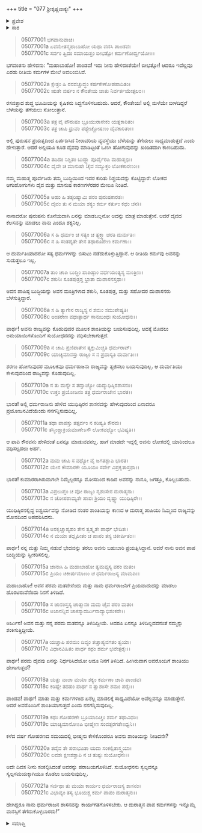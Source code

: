 +++
title = "077 ಶ್ರೀಕೃಷ್ಣವಾಕ್ಯಃ"
+++

<details><summary>ಪ್ರವೇಶ</summary>


।।   ಓಂ ಓಂ ನಮೋ ನಾರಾಯಣಾಯ।।   ಶ್ರೀ ವೇದವ್ಯಾಸಾಯ ನಮಃ ।।

ಶ್ರೀ ಕೃಷ್ಣದ್ವೈಪಾಯನ ವೇದವ್ಯಾಸ ವಿರಚಿತ  

**ಶ್ರೀ ಮಹಾಭಾರತ**

**ಉದ್ಯೋಗ ಪರ್ವ**

**ಭಗವದ್ಯಾನ ಪರ್ವ**

**ಅಧ್ಯಾಯ 77**

</details>


<details><summary>ಸಾರ</summary>

“ಮಾತು ಮತ್ತು ಕರ್ಮಗಳಿಂದ ಏನೆಲ್ಲ ಮಾಡಲಿಕ್ಕೆ ಸಾಧ್ಯವಿದೆಯೋ ಅವೆಲ್ಲವನ್ನೂ ಮಾಡುತ್ತೇನೆ. ಆದರೆ ಅವರೊಂದಿಗೆ ಶಾಂತಿಯಾಗುತ್ತದೆ ಎಂದು ನನಗನ್ನಿಸುವುದಿಲ್ಲ” ಎಂದು ಕೃಷ್ಣನು ಅರ್ಜುನನಿಗೆ ಉತ್ತರಿಸಿದುದು (1-21).

</details>


> 05077001 ಭಗವಾನುವಾಚ।  
05077001a ಏವಮೇತನ್ಮಹಾಬಾಹೋ ಯಥಾ ವದಸಿ ಪಾಂಡವ।  
05077001c ಸರ್ವಂ ತ್ವಿದಂ ಸಮಾಯತ್ತಂ ಬೀಭತ್ಸೋ ಕರ್ಮಣೋರ್ದ್ವಯೋಃ।।

ಭಗವಂತನು ಹೇಳಿದನು: “ಮಹಾಬಾಹೋ! ಪಾಂಡವ! ಇದು ನೀನು ಹೇಳಿದಂತೆಯೇ! ಬೀಭತ್ಸೋ! ಆದರೂ ಇವೆಲ್ಲವೂ ಎರಡು ರೀತಿಯ ಕರ್ಮಗಳ ಮೇಲೆ ಅವಲಂಬಿಸಿವೆ.

> 05077002a ಕ್ಷೇತ್ರಂ ಹಿ ರಸವಚ್ಚುದ್ಧಂ ಕರ್ಷಕೇಣೋಪಪಾದಿತಂ।   
05077002c ಋತೇ ವರ್ಷಂ ನ ಕೌಂತೇಯ ಜಾತು ನಿರ್ವರ್ತಯೇತ್ಫಲಂ।।

ರಸವತ್ತಾದ ಶುದ್ಧ ಭೂಮಿಯನ್ನು ಕೃಷಿಕನು ಸಿದ್ಧಗೊಳಿಸಬಹುದು. ಆದರೆ, ಕೌಂತೇಯ! ಅಲ್ಲಿ ಮಳೆಯೇ ಬೀಳದಿದ್ದರೆ ಬೆಳೆಯನ್ನು ತೆಗೆಯಲು ಸೋಲುತ್ತಾನೆ.

> 05077003a ತತ್ರ ವೈ ಪೌರುಷಂ ಬ್ರೂಯುರಾಸೇಕಂ ಯತ್ನಕಾರಿತಂ।  
05077003c ತತ್ರ ಚಾಪಿ ಧ್ರುವಂ ಪಶ್ಯೇಚ್ಚೋಷಣಂ ದೈವಕಾರಿತಂ।।

ಅಲ್ಲಿ ಪುರುಷನ ಪ್ರಯತ್ನದಿಂದ ಏರ್ಪಡಿಸಿದ ನೀರಾವರಿಯ ವ್ಯವಸ್ಥೆಯು ಬೆಳೆಯನ್ನು ತೆಗೆಯಲು ಸಾಧ್ಯಮಾಡುತ್ತದೆ ಎಂದು ಹೇಳುತ್ತಾರೆ. ಆದರೆ ಅಲ್ಲಿಯೂ ಕೂಡ ದೈವವು ಮಾಡಿಟ್ಟಂತೆ ಒಣಗಿ ಹೋಗುವುದನ್ನು ಖಂಡಿತವಾಗಿ ಕಾಣಬಹುದು.

> 05077004a ತದಿದಂ ನಿಶ್ಚಿತಂ ಬುದ್ಧ್ಯಾ ಪೂರ್ವೈರಪಿ ಮಹಾತ್ಮಭಿಃ।  
05077004c ದೈವೇ ಚ ಮಾನುಷೇ ಚೈವ ಸಮ್ಯುಕ್ತಂ ಲೋಕಕಾರಣಂ।।

ನಮ್ಮ ಮಹಾತ್ಮ ಪೂರ್ವಜರು ತಮ್ಮ ಬುದ್ಧಿಯಿಂದ ಇದರ ಕುರಿತು ನಿಶ್ಚಯವನ್ನು ಕೊಟ್ಟಿದ್ದಾರೆ: ಲೋಕದ ಆಗುಹೋಗುಗಳು ದೈವ ಮತ್ತು ಮಾನುಷ ಕಾರಣಗಳೆರಡರ ಮೇಲೂ ನಿಂತಿದೆ.

> 05077005a ಅಹಂ ಹಿ ತತ್ಕರಿಷ್ಯಾಮಿ ಪರಂ ಪುರುಷಕಾರತಃ।  
05077005c ದೈವಂ ತು ನ ಮಯಾ ಶಕ್ಯಂ ಕರ್ಮ ಕರ್ತುಂ ಕಥಂ ಚನ।।

ನಾನಾದರೋ ಪುರುಷನು ಕೊನೆಯದಾಗಿ ಏನನ್ನು ಮಾಡಬಲ್ಲನೋ ಅದನ್ನು ಮಾತ್ರ ಮಾಡುತ್ತೇನೆ. ಆದರೆ ದೈವದ ಕೆಲಸವನ್ನು ಮಾಡಲು ನಾನು ಎಂದೂ ಶಕ್ಯನಿಲ್ಲ.

> 05077006a ಸ ಹಿ ಧರ್ಮಂ ಚ ಸತ್ಯಂ ಚ ತ್ಯಕ್ತ್ವಾ ಚರತಿ ದುರ್ಮತಿಃ।  
05077006c ನ ಹಿ ಸಂತಪ್ಯತೇ ತೇನ ತಥಾರೂಪೇಣ ಕರ್ಮಣಾ।।

ಆ ದುರ್ಮತಿಯಾದರೋ ಸತ್ಯ ಧರ್ಮಗಳನ್ನು ಬಿಸುಟು ನಡೆದುಕೊಳ್ಳುತ್ತಿದ್ದಾನೆ. ಆ ರೀತಿಯ ಕರ್ಮವು ಅವನನ್ನು ಸುಡುತ್ತಲೂ ಇಲ್ಲ.

> 05077007a ತಾಂ ಚಾಪಿ ಬುದ್ಧಿಂ ಪಾಪಿಷ್ಠಾಂ ವರ್ಧಯಂತ್ಯಸ್ಯ ಮಂತ್ರಿಣಃ।   
05077007c ಶಕುನಿಃ ಸೂತಪುತ್ರಶ್ಚ ಭ್ರಾತಾ ದುಃಶಾಸನಸ್ತಥಾ।।

ಅವನ ಪಾಪಿಷ್ಠ ಬುದ್ಧಿಯನ್ನು ಅವನ ಮಂತ್ರಿಗಳಾದ ಶಕುನಿ, ಸೂತಪುತ್ರ, ಮತ್ತು ಸಹೋದರ ದುಃಶಾಸನರು ಬೆಳೆಸುತ್ತಿದ್ದಾರೆ.

> 05077008a ಸ ಹಿ ತ್ಯಾಗೇನ ರಾಜ್ಯಸ್ಯ ನ ಶಮಂ ಸಮುಪೇಷ್ಯತಿ।  
05077008c ಅಂತರೇಣ ವಧಾತ್ಪಾರ್ಥ ಸಾನುಬಂಧಃ ಸುಯೋಧನಃ।।

ಪಾರ್ಥ! ಅವನು ರಾಜ್ಯವನ್ನು ಕೊಡುವುದರ ಮೂಲಕ ಶಾಂತಿಯನ್ನು ಬಯಸುವುದಿಲ್ಲ. ಅದಕ್ಕೆ ಮೊದಲು ಅನುಯಾಯಿಗಳೊಂದಿಗೆ ಸುಯೋಧನನನ್ನು ವಧಿಸಬೇಕಾಗುತ್ತದೆ.

> 05077009a ನ ಚಾಪಿ ಪ್ರಣಿಪಾತೇನ ತ್ಯಕ್ತುಮಿಚ್ಚತಿ ಧರ್ಮರಾಟ್।  
05077009c ಯಾಚ್ಯಮಾನಸ್ತು ರಾಜ್ಯಂ ಸ ನ ಪ್ರದಾಸ್ಯತಿ ದುರ್ಮತಿಃ।।

ಶರಣು ಹೋಗುವುದರ ಮೂಲಕವೂ ಧರ್ಮರಾಜನು ರಾಜ್ಯವನ್ನು ತ್ಯಜಿಸಲು ಬಯಸುವುದಿಲ್ಲ. ಆ ದುರ್ಮತಿಯು ಕೇಳುವುದರಿಂದ ರಾಜ್ಯವನ್ನು ಕೊಡುವುದಿಲ್ಲ.

> 05077010a ನ ತು ಮನ್ಯೇ ಸ ತದ್ವಾಚ್ಯೋ ಯದ್ಯುಧಿಷ್ಠಿರಶಾಸನಂ।   
05077010c ಉಕ್ತಂ ಪ್ರಯೋಜನಂ ತತ್ರ ಧರ್ಮರಾಜೇನ ಭಾರತ।।

ಭಾರತ! ಅಲ್ಲಿ ಧರ್ಮರಾಜನು ಹೇಳಿದ ಯುಧಿಷ್ಠಿರನ ಶಾಸನವನ್ನು ಹೇಳುವುದರಿಂದ ಏನಾದರೂ ಪ್ರಯೋಜನವಿದೆಯೆಂದು ನನಗನ್ನಿಸುವುದಿಲ್ಲ.

> 05077011a ತಥಾ ಪಾಪಸ್ತು ತತ್ಸರ್ವಂ ನ ಕರಿಷ್ಯತಿ ಕೌರವಃ।  
05077011c ತಸ್ಮಿಂಶ್ಚಾಕ್ರಿಯಮಾಣೇಽಸೌ ಲೋಕವಧ್ಯೋ ಭವಿಷ್ಯತಿ।।

ಆ ಪಾಪಿ ಕೌರವನು ಹೇಳಿದಂತೆ ಏನನ್ನೂ ಮಾಡುವವನಲ್ಲ. ಹಾಗೆ ಮಾಡದೇ ಇದ್ದಲ್ಲಿ ಅವನು ಲೋಕದಲ್ಲಿ ಯಾರಿಂದಲೂ ವಧಿಸಲ್ಪಡಲು ಅರ್ಹ.

> 05077012a ಮಮ ಚಾಪಿ ಸ ವಧ್ಯೋ ವೈ ಜಗತಶ್ಚಾಪಿ ಭಾರತ।  
05077012c ಯೇನ ಕೌಮಾರಕೇ ಯೂಯಂ ಸರ್ವೇ ವಿಪ್ರಕೃತಾಸ್ತಥಾ।।

ಭಾರತ! ಕುಮಾರರಾಗಿರುವಾಗಲೇ ನಿಮ್ಮೆಲ್ಲರನ್ನೂ ಮೋಸದಿಂದ ಕಾಡಿದ ಅವನನ್ನು ನಾನೂ, ಜಗತ್ತೂ, ಕೊಲ್ಲಬಹುದು.

> 05077013a ವಿಪ್ರಲುಪ್ತಂ ಚ ವೋ ರಾಜ್ಯಂ ನೃಶಂಸೇನ ದುರಾತ್ಮನಾ।   
05077013c ನ ಚೋಪಶಾಮ್ಯತೇ ಪಾಪಃ ಶ್ರಿಯಂ ದೃಷ್ಟ್ವಾ ಯುಧಿಷ್ಠಿರೇ।।

ಯುಧಿಷ್ಠಿರನಲ್ಲಿದ್ದ ಐಶ್ವರ್ಯವನ್ನು ನೋಡಿದ ನಂತರ ಶಾಂತಿಯನ್ನು ಕಾಣದ ಆ ದುರಾತ್ಮ ಪಾಪಿಯು ನಿಮ್ಮಿಂದ ರಾಜ್ಯವನ್ನು ಮೋಸದಿಂದ ಅಪಹರಿಸಿದನು.

> 05077014a ಅಸಕೃಚ್ಚಾಪ್ಯಹಂ ತೇನ ತ್ವತ್ಕೃತೇ ಪಾರ್ಥ ಭೇದಿತಃ।  
05077014c ನ ಮಯಾ ತದ್ಗೃಹೀತಂ ಚ ಪಾಪಂ ತಸ್ಯ ಚಿಕೀರ್ಷಿತಂ।।

ಪಾರ್ಥ! ನನ್ನ ಮತ್ತು ನಿಮ್ಮ ನಡುವೆ ಭೇದವನ್ನು ತರಲು ಅವನು ಬಹುಬಾರಿ ಪ್ರಯತ್ನಿಸಿದ್ದಾನೆ. ಆದರೆ ನಾನು ಅವನ ಪಾಪ ಬುದ್ಧಿಯನ್ನು ಸ್ವೀಕರಿಸಲಿಲ್ಲ.

> 05077015a ಜಾನಾಸಿ ಹಿ ಮಹಾಬಾಹೋ ತ್ವಮಪ್ಯಸ್ಯ ಪರಂ ಮತಂ।  
05077015c ಪ್ರಿಯಂ ಚಿಕೀರ್ಷಮಾಣಂ ಚ ಧರ್ಮರಾಜಸ್ಯ ಮಾಮಪಿ।।

ಮಹಾಬಾಹೋ! ಅವನ ಪರಮ ಮತವೇನೆಂದು ಮತ್ತು ನಾನು ಧರ್ಮರಾಜನಿಗೆ ಪ್ರಿಯವಾದುದನ್ನು ಮಾಡಲು ಹೊರಟಿರುವೆನೆಂದು ನಿನಗೆ ತಿಳಿದಿದೆ.

> 05077016a ಸ ಜಾನಂಸ್ತಸ್ಯ ಚಾತ್ಮಾನಂ ಮಮ ಚೈವ ಪರಂ ಮತಂ।  
05077016c ಅಜಾನನ್ನಿವ ಚಾಕಸ್ಮಾದರ್ಜುನಾದ್ಯಾಭಿಶಂಕಸೇ।।

ಅರ್ಜುನ! ಅವನ ಮತ್ತು ನನ್ನ ಪರಮ ಮತವನ್ನೂ ತಿಳಿದಿದ್ದೀಯೆ. ಆದರೂ ಏನನ್ನೂ ತಿಳಿದಿಲ್ಲದವನಂತೆ ನಮ್ಮನ್ನು ಶಂಕಿಸುತ್ತಿದ್ದೀಯೆ.

> 05077017a ಯಚ್ಚಾಪಿ ಪರಮಂ ದಿವ್ಯಂ ತಚ್ಚಾಪ್ಯವಗತಂ ತ್ವಯಾ।  
05077017c ವಿಧಾನವಿಹಿತಂ ಪಾರ್ಥ ಕಥಂ ಶರ್ಮ ಭವೇತ್ಪರೈಃ।।

ಪಾರ್ಥ! ಪರಮ ದೈವವು ಏನನ್ನು ನಿರ್ಧರಿಸಿದೆಯೋ ಅದೂ ನಿನಗೆ ತಿಳಿದಿದೆ. ಹೀಗಿರುವಾಗ ಅವರೊಂದಿಗೆ ಶಾಂತಿಯು ಹೇಗಾಗುತ್ತದೆ?

> 05077018a ಯತ್ತು ವಾಚಾ ಮಯಾ ಶಕ್ಯಂ ಕರ್ಮಣಾ ಚಾಪಿ ಪಾಂಡವ।  
05077018c ಕರಿಷ್ಯೇ ತದಹಂ ಪಾರ್ಥ ನ ತ್ವಾಶಂಸೇ ಶಮಂ ಪರೈಃ।।

ಪಾಂಡವ! ಪಾರ್ಥ! ಮಾತು ಮತ್ತು ಕರ್ಮಗಳಿಂದ ಏನೆಲ್ಲ ಮಾಡಲಿಕ್ಕೆ ಸಾಧ್ಯವಿದೆಯೋ ಅವೆಲ್ಲವನ್ನೂ ಮಾಡುತ್ತೇನೆ. ಆದರೆ ಅವರೊಂದಿಗೆ ಶಾಂತಿಯಾಗುತ್ತದೆ ಎಂದು ನನಗನ್ನಿಸುವುದಿಲ್ಲ.

> 05077019a ಕಥಂ ಗೋಹರಣೇ ಬ್ರೂಯಾದಿಚ್ಚಂ ಶರ್ಮ ತಥಾವಿಧಂ।  
05077019c ಯಾಚ್ಯಮಾನೋಽಪಿ ಭೀಷ್ಮೇಣ ಸಂವತ್ಸರಗತೇಽಧ್ವನಿ।।

ಕಳೆದ ವರ್ಷ ಗೋಹರಣದ ಸಮಯದಲ್ಲಿ ಭೀಷ್ಮನು ಕೇಳಿಕೊಂಡರೂ ಅವನು ಶಾಂತಿಯನ್ನು ನೀಡಿದನೇ?

> 05077020a ತದೈವ ತೇ ಪರಾಭೂತಾ ಯದಾ ಸಂಕಲ್ಪಿತಾಸ್ತ್ವಯಾ।  
05077020c ಲವಶಃ ಕ್ಷಣಶಶ್ಚಾಪಿ ನ ಚ ತುಷ್ಟಃ ಸುಯೋಧನಃ।।

ಅದೇ ದಿವಸ ನೀನು ಸಂಕಲ್ಪಿಸಿದಂತೆ ಅವರನ್ನು ಪರಾಜಯಗೊಳಿಸಿದೆ. ಸುಯೋಧನನು ಸ್ವಲ್ಪವನ್ನೂ ಸ್ವಲ್ಪಸಮಯಕ್ಕಾಗಿಯೂ ಕೊಡಲು ಬಯಸುವುದಿಲ್ಲ.

> 05077021a ಸರ್ವಥಾ ತು ಮಯಾ ಕಾರ್ಯಂ ಧರ್ಮರಾಜಸ್ಯ ಶಾಸನಂ।  
05077021c ವಿಭಾವ್ಯಂ ತಸ್ಯ ಭೂಯಶ್ಚ ಕರ್ಮ ಪಾಪಂ ದುರಾತ್ಮನಃ।।

ಹೇಗಿದ್ದರೂ ನಾನು ಧರ್ಮರಾಜನ ಶಾಸನವನ್ನು ಕಾರ್ಯಗತಗೊಳಿಸಬೇಕು. ಆ ದುರಾತ್ಮನ ಪಾಪ ಕರ್ಮಗಳನ್ನು ಇನ್ನೊಮ್ಮೆ ಮನಸ್ಸಿಗೆ ತೆಗೆದುಕೊಳ್ಳಬಾರದು!”


<details><summary>ಸಮಾಪ್ತಿ</summary>


ಇತಿ ಶ್ರೀ ಮಹಾಭಾರತೇ ಉದ್ಯೋಗ ಪರ್ವಣಿ ಭಗವದ್ಯಾನ ಪರ್ವಣಿ ಶ್ರೀಕೃಷ್ಣವಾಕ್ಯೇ ಸಪ್ತಸಪ್ತತಿತಮೋಽಧ್ಯಾಯಃ।  
ಇದು ಶ್ರೀ ಮಹಾಭಾರತದಲ್ಲಿ ಉದ್ಯೋಗ ಪರ್ವದಲ್ಲಿ ಭಗವದ್ಯಾನ ಪರ್ವದಲ್ಲಿ ಶ್ರೀಕೃಷ್ಣವಾಕ್ಯ ಎನ್ನುವ ಎಪ್ಪತ್ತೇಳನೆಯ ಅಧ್ಯಾಯವು.


</details>
